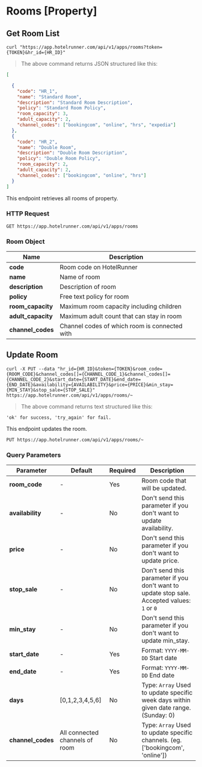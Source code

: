 # Rooms [Property]

## Get Room List

```shell
curl "https://app.hotelrunner.com/api/v1/apps/rooms?token={TOKEN}&hr_id={HR_ID}"
```

> The above command returns JSON structured like this:

```json
[

  {
    "code": "HR_1",
    "name": "Standard Room",
    "description": "Standard Room Description",
    "policy": "Standard Room Policy",
    "room_capacity": 3,
    "adult_capacity": 2,
    "channel_codes": ["bookingcom", "online", "hrs", "expedia"]
  },
  {
    "code": "HR_2",
    "name": "Double Room",
    "description": "Double Room Description",
    "policy": "Double Room Policy",
    "room_capacity": 2,
    "adult_capacity": 2,
    "channel_codes": ["bookingcom", "online", "hrs"]
  }
]
```

This endpoint retrieves all rooms of property.

### HTTP Request

`GET https://app.hotelrunner.com/api/v1/apps/rooms`

### Room Object

Name | Description
------------ | ------
**code** | Room code on HotelRunner
**name** | Name of room
**description** | Description of room
**policy** | Free text policy for room
**room_capacity** | Maximum room capacity including children
**adult_capacity** | Maximum adult count that can stay in room
**channel_codes** | Channel codes of which room is connected with


## Update Room


```shell
curl -X PUT --data "hr_id={HR_ID}&token={TOKEN}&room_code={ROOM_CODE}&channel_codes[]={CHANNEL_CODE_1}&channel_codes[]={CHANNEL_CODE_2}&start_date={START_DATE}&end_date={END_DATE}&availability={AVAILABILITY}&price={PRICE}&min_stay={MIN_STAY}&stop_sale={STOP_SALE}" https://app.hotelrunner.com/api/v1/apps/rooms/~
```

> The above command returns text structured like this:

```text
'ok' for success, 'try_again' for fail.
```


This endpoint updates the room.


`PUT https://app.hotelrunner.com/api/v1/apps/rooms/~`

### Query Parameters

Parameter | Default | Required | Description
------------ | ------ | ------- | -----------
**room_code** | - | Yes | Room code that will be updated.
**availability** | - | No | Don't send this parameter if you don't want to update availability.
**price** | - | No | Don't send this parameter if you don't want to update price.
**stop_sale** | - | No | Don't send this parameter if you don't want to update stop sale. Accepted values: `1` or `0`
**min_stay** | - | No | Don't send this parameter if you don't want to update min_stay.
**start_date** | - | Yes | Format: `YYYY-MM-DD` Start date
**end_date** | - | Yes | Format: `YYYY-MM-DD` End date
**days** | [0,1,2,3,4,5,6] | No | Type: `Array` Used to update specific week days within given date range. (Sunday: 0)
**channel_codes** | All connected channels of room | No | Type: `Array` Used to update specific channels. (eg. ['bookingcom', 'online'])
